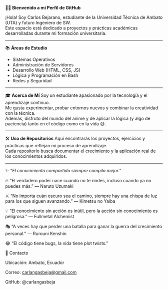 👨‍💻 **Bienvenido a mi Perfil de GitHub**

¡Hola! Soy Carlos Bejarano, estudiante de la Universidad Técnica de Ambato (UTA) y futuro Ingeniero de SW.  
Este espacio está dedicado a proyectos y prácticas académicas desarrolladas durante mi formación universitaria.

---

📚 **Áreas de Estudio**
- Sistemas Operativos  
- Administración de Servidores  
- Desarrollo Web (HTML, CSS, JS)  
- Lógica y Programación en Bash  
- Redes y Seguridad  

---

🎓 **Acerca de Mí**
Soy un estudiante apasionado por la tecnología y el aprendizaje continuo.  
Me gusta experimentar, probar entornos nuevos y combinar la creatividad con la técnica.  
Además, disfruto del mundo del anime y de aplicar la lógica (y algo de paciencia) tanto en el código como en la vida 😅.

---

🛠️ **Uso de Repositorios**
Aquí encontrarás los proyectos, ejercicios y prácticas que reflejan mi proceso de aprendizaje.  
Cada repositorio busca documentar el crecimiento y la aplicación real de los conocimientos adquiridos.

---

✨ *“El conocimiento compartido siempre compila mejor.”*

🔥 “El verdadero poder nace cuando no te rindes, incluso cuando ya no puedes más.” — Naruto Uzumaki

⚔️ “No importa cuán oscuro sea el camino, siempre hay una chispa de luz para los que siguen avanzando.” — Kimetsu no Yaiba

💡 “El conocimiento sin acción es inútil, pero la acción sin conocimiento es peligrosa.” — Fullmetal Alchemist

🎭 “A veces hay que perder una batalla para ganar la guerra del crecimiento personal.” — Rurouni Kenshin

😂 “El código tiene bugs, la vida tiene plot twists.”

📍 Contacto

Ubicación: Ambato, Ecuador

Correo: carlangasbeja@gmail.com

GitHub: @carlangasbeja
